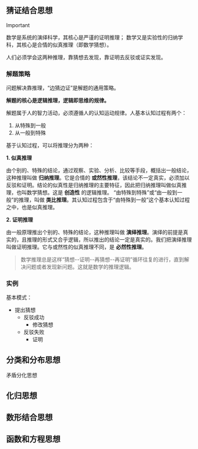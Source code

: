 ## 猜证结合思想

> [!IMPORTANT]
> 数学是系统的演绎科学，其核心是严谨的证明推理；
> 数学又是实验性的归纳学科，其核心是合情的似真推理（即数学猜想）。

人们必须学会这两种推理，靠猜想去发现，靠证明去反驳或证实发现。

### 解题策略

问题解决靠推理，“边猜边证”是解题的通用策略。

**解题的核心是逻辑推理，逻辑即思维的规律。**

解题属于人的智力活动，必须遵循人的认知运动规律。人基本认知过程有两个：
1. 从特殊到一般
2. 从一般到特殊

基于认知过程，可以将推理分为两种：

**1. 似真推理**

由个别的、特殊的结论，通过观察、实验、分析、比较等手段，概括出一般结论，这种推理叫做 __归纳推理__。它是合情的 __或然性推理__，该结论不一定真实，必须加以反驳和证明。结论的似真性是归纳推理的主要特征，因此把归纳推理叫做似真推理，也叫数学猜想。这是 __创造性__ 的逻辑推理。
“由特殊到特殊”或“由一般到一般”的推理，叫做 __类比推理__。其认知过程包含于“由特殊到一般”这个基本认知过程之中，也是似真推理。

**2. 证明推理**

由一般原理推出个别的、特殊的结论，这种推理叫做 __演绎推理__。演绎的前提是真实的，且推理的形式又合乎逻辑，所以推出的结论一定是真实的。我们把演绎推理叫做证明推理。它与或然性的似真推理不同，是 __必然性推理__。

> 数学推理总是这样“猜想--证明--再猜想--再证明”循环往复的进行，直到解决问题或者发现新问题。这就是数学的推理逻辑。

### 实例

基本模式：

- 提出猜想
  - 反驳成功
    - 修改猜想
  - 反驳失败
    - 证明  

## 分类和分布思想

矛盾分化思想

## 化归思想

## 数形结合思想

## 函数和方程思想
